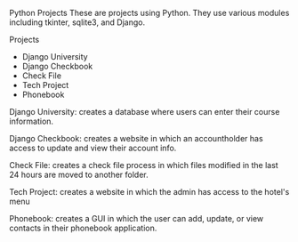 Python Projects
 These are projects using Python. They use various modules including tkinter, sqlite3, and Django.
 
 Projects
  - Django University
  - Django Checkbook
  - Check File
  - Tech Project
  - Phonebook

Django University:
  creates a database where users can enter their course information.
  
Django Checkbook:
  creates a website in which an accountholder has access to update and view their account info.
  
Check File:
  creates a check file process in which files modified in the last 24 hours are moved to another folder.
 
Tech Project:
  creates a website in which the admin has access to the hotel's menu
 
Phonebook:
  creates a GUI in which the user can add, update, or view contacts in their phonebook application.
